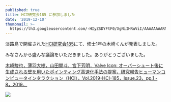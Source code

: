 ```yaml
---
published: true
title: HCI研究会185 に参加しました
date: '2019-12-10'
thumbnail: >-
  https://lh3.googleusercontent.com/-HIyZSDYFtF0/XgNiIHRuViI/AAAAAAAARN4/pEj_Nl2cBJg1GVoutTeu3dKrGeWF0UDtwCE0YBhgL/%25E3%2582%25B9%25E3%2582%25AF%25E3%2583%25AA%25E3%2583%25BC%25E3%2583%25B3%25E3%2582%25B7%25E3%2583%25A7%25E3%2583%2583%25E3%2583%2588%2B2019-12-25%2B22.17.45.png
---
```

淡路島で開催された[HCI研究会185](http://www.sighci.jp/events/sig/185)にて、修士1年の木崎くんが発表しました。

みなさんから盛んな議論をいただきました。ありがとうございました。

[木崎駿也，薄羽大樹，山田開斗，宮下芳明．Valve Icon: オーバーシュート後に生成される壁を用いたポインティング高速化手法の提案，研究報告ヒューマンコンピュータインタラクション（HCI），Vol.2019-HCI-185，Issue.23，pp.1 - 8，2019．](https://research.miyashita.com/papers/D227)

![](https://lh3.googleusercontent.com/-HIyZSDYFtF0/XgNiIHRuViI/AAAAAAAARN0/_rnkTnS-yaANgGI0nUUVYWb0t07qrIDGACLcBGAsYHQ/%25E3%2582%25B9%25E3%2582%25AF%25E3%2583%25AA%25E3%2583%25BC%25E3%2583%25B3%25E3%2582%25B7%25E3%2583%25A7%25E3%2583%2583%25E3%2583%2588%2B2019-12-25%2B22.17.45.png)
